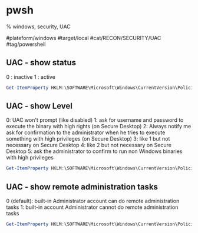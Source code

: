 # pwsh
% windows, security, UAC

#plateform/windows #target/local #cat/RECON/SECURITY/UAC #tag/powershell 

## UAC - show status
0 : inactive
1 : active
```powershell
Get-ItemProperty HKLM:\SOFTWARE\Microsoft\Windows\CurrentVersion\Policies\System -Name EnableLUA
```

## UAC - show Level
0: UAC won't prompt (like disabled)
1: ask for username and password to execute the binary with high rights (on Secure Desktop)
2: Always notify me ask for confirmation to the administrator when he tries to execute something with high privileges (on Secure Desktop)
3: like 1 but not necessary on Secure Desktop
4: like 2 but not necessary on Secure Desktop
5: ask the administrator to confirm to run non Windows binaries with high privileges
```powershell
Get-ItemProperty HKLM:\SOFTWARE\Microsoft\Windows\CurrentVersion\Policies\System -Name ConsentPromptBehaviorAdmin
```

## UAC - show remote administration tasks
0 (default): built-in Administrator account can do remote administration tasks
1: built-in account Administrator cannot do remote administration tasks
```powershell
Get-ItemProperty HKLM:\SOFTWARE\Microsoft\Windows\CurrentVersion\Policies\System -Name LocalAccountTokenFilterPolicy
```